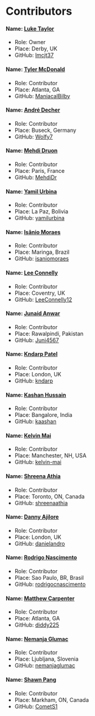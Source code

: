 # Contributors

#### Name: [Luke Taylor](https://lmcjt.com/)
- Role: Owner
- Place: Derby, UK
- GitHub: [lmcjt37](https://github.com/lmcjt37)

#### Name: [Tyler McDonald](https://github.com/ManiacalBilby)
- Role: Contributor
- Place: Atlanta, GA
- GitHub: [ManiacalBilby](https://github.com/ManiacalBilby)

#### Name: [André Decher](https://github.com/Wolfy7)
- Role: Contributor
- Place: Buseck, Germany
- GitHub: [Wolfy7](https://github.com/Wolfy7)

#### Name: [Mehdi Druon](https://github.com/MehdiDr)
- Role: Contributor
- Place: Paris, France
- GitHub: [MehdiDr](https://github.com/MehdiDr)

#### Name: [Yamil Urbina](https://github.com/yamilurbina)
- Role: Contributor
- Place: La Paz, Bolivia
- GitHub: [yamilurbina](https://github.com/yamilurbina)

#### Name: [Isânio Moraes](https://github.com/isaniomoraes)
- Role: Contributor
- Place: Maringa, Brazil
- GitHub: [isaniomoraes](https://github.com/isaniomoraes)

#### Name: [Lee Connelly](https://github.com/LeeConnelly12)
- Role: Contributor
- Place: Coventry, UK
- GitHub: [LeeConnelly12](https://github.com/LeeConnelly12)

#### Name: [Junaid Anwar](https://github.com/Juni4567)
- Role: Contributor
- Place: Rawalpindi, Pakistan
- GitHub: [Juni4567](https://github.com/Juni4567)

#### Name: [Kndarp Patel](https://github.com/kndarp)
- Role: Contributor
- Place: London, UK
- GitHub: [kndarp](https://github.com/kndarp)

#### Name: [Kashan Hussain](https://github.com/kaashan)
- Role: Contributor
- Place: Bangalore, India
- GitHub: [kaashan](https://github.com/kaashan)

#### Name: [Kelvin Mai](https://github.com/kelvin-mai)
- Role: Contributor
- Place: Manchester, NH, USA
- GitHub: [kelvin-mai](https://github.com/kelvin-mai)

#### Name: [Shreena Athia](https://github.com/shreenaathia)
- Role: Contributor
- Place: Toronto, ON, Canada
- GitHub: [shreenaathia](https://github.com/shreenaathia)

#### Name: [Danny Ajilore](https://github.com/shreenaathia)
- Role: Contributor
- Place: London, UK
- GitHub: [danielandro](https://github.com/danielandro)

#### Name: [Rodrigo Nascimento](https://rodrigocnascimento.github.io/)
- Role: Contributor
- Place: Sao Paulo, BR, Brasil
- GitHub: [rodrigocnascimento](https://github.com/rodrigocnascimento/)

#### Name: [Matthew Carpenter](https://github.com/diddy225)
- Role: Contributor
- Place: Atlanta, GA
- GitHub: [diddy225](https://github.com/diddy225)

#### Name: [Nemanja Glumac](https://glumac.me)
- Role: Contributor
- Place: Ljubljana, Slovenia
- GitHub: [nemanjaglumac](https://github.com/nemanjaglumac)

#### Name: [Shawn Pang](https://github.com/CometS1)
- Role: Contributor
- Place: Markham, ON, Canada
- GitHub: [CometS1](https://github.com/CometS1)
